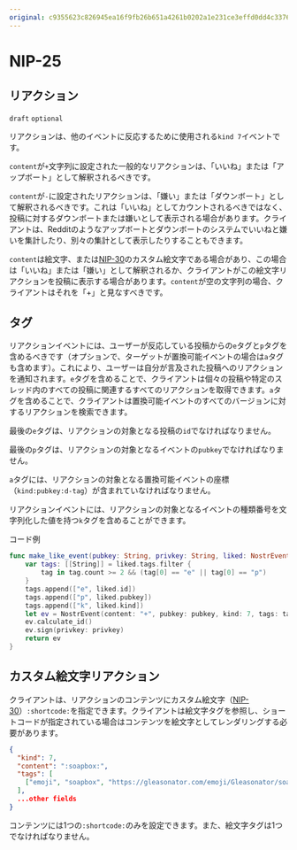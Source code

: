 ```yaml
---
original: c9355623c826945ea16f9fb26b651a4261b0202a1e231ce3effd0dd4c33765b0
---
```


NIP-25
======

リアクション
------------

`draft` `optional`

リアクションは、他のイベントに反応するために使用される`kind 7`イベントです。

`content`が`+`文字列に設定された一般的なリアクションは、「いいね」または「アップボート」として解釈されるべきです。

`content`が`-`に設定されたリアクションは、「嫌い」または「ダウンボート」として解釈されるべきです。これは「いいね」としてカウントされるべきではなく、投稿に対するダウンボートまたは嫌いとして表示される場合があります。クライアントは、Redditのようなアップボートとダウンボートのシステムでいいねと嫌いを集計したり、別々の集計として表示したりすることもできます。

`content`は絵文字、または[NIP-30](30.md)のカスタム絵文字である場合があり、この場合は「いいね」または「嫌い」として解釈されるか、クライアントがこの絵文字リアクションを投稿に表示する場合があります。`content`が空の文字列の場合、クライアントはそれを「+」と見なすべきです。

タグ
----

リアクションイベントには、ユーザーが反応している投稿からの`e`タグと`p`タグを含めるべきです（オプションで、ターゲットが置換可能イベントの場合は`a`タグも含めます）。これにより、ユーザーは自分が言及された投稿へのリアクションを通知されます。`e`タグを含めることで、クライアントは個々の投稿や特定のスレッド内のすべての投稿に関連するすべてのリアクションを取得できます。`a`タグを含めることで、クライアントは置換可能イベントのすべてのバージョンに対するリアクションを検索できます。

最後の`e`タグは、リアクションの対象となる投稿の`id`でなければなりません。

最後の`p`タグは、リアクションの対象となるイベントの`pubkey`でなければなりません。

`a`タグには、リアクションの対象となる置換可能イベントの座標（`kind:pubkey:d-tag`）が含まれていなければなりません。

リアクションイベントには、リアクションの対象となるイベントの種類番号を文字列化した値を持つ`k`タグを含めることができます。

コード例

```swift
func make_like_event(pubkey: String, privkey: String, liked: NostrEvent) -> NostrEvent {
    var tags: [[String]] = liked.tags.filter {
    	tag in tag.count >= 2 && (tag[0] == "e" || tag[0] == "p")
    }
    tags.append(["e", liked.id])
    tags.append(["p", liked.pubkey])
    tags.append(["k", liked.kind])
    let ev = NostrEvent(content: "+", pubkey: pubkey, kind: 7, tags: tags)
    ev.calculate_id()
    ev.sign(privkey: privkey)
    return ev
}
```

カスタム絵文字リアクション
--------------------------

クライアントは、リアクションのコンテンツにカスタム絵文字（[NIP-30](30.md)）`:shortcode:`を指定できます。クライアントは絵文字タグを参照し、ショートコードが指定されている場合はコンテンツを絵文字としてレンダリングする必要があります。

```json
{
  "kind": 7,
  "content": ":soapbox:",
  "tags": [
    ["emoji", "soapbox", "https://gleasonator.com/emoji/Gleasonator/soapbox.png"]
  ],
  ...other fields
}
```

コンテンツには1つの`:shortcode:`のみを設定できます。また、絵文字タグは1つでなければなりません。